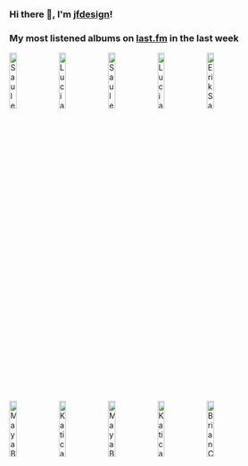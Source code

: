 ### Hi there 👋, I'm [jfdesign](https://blog.jfdesignnet.com)!

### My most listened albums on [last.fm](https://www.last.fm/user/jfdesignnet) in the last week

[<img src='https://lastfm.freetls.fastly.net/i/u/300x300/c6ea17678229fc5187bb6696d799dccb.jpg' width='16%' height='16%' alt='Saule Kilaite - Picasso'>](https://www.last.fm/music/saule%2bkilaite/picasso)&nbsp;
[<img src='https://lastfm.freetls.fastly.net/i/u/300x300/ece37c9faabc4212ac5dbfab7c6d88a7.jpg' width='16%' height='16%' alt='Lucia Micarelli - Interlude'>](https://www.last.fm/music/lucia%2bmicarelli/interlude)&nbsp;
[<img src='https://lastfm.freetls.fastly.net/i/u/300x300/fea282ce551c886a8897b4235b572fef.png' width='16%' height='16%' alt='Saule Kilaite - The Concert'>](https://www.last.fm/music/saule%2bkilaite/the%2bconcert)&nbsp;
[<img src='https://lastfm.freetls.fastly.net/i/u/300x300/93c10b64e7824bbea4da5a54bcc42fc1.jpg' width='16%' height='16%' alt='Lucia Micarelli - Music From a Farther Room'>](https://www.last.fm/music/lucia%2bmicarelli/music%2bfrom%2ba%2bfarther%2broom)&nbsp;
[<img src='https://lastfm.freetls.fastly.net/i/u/300x300/f4c5100134fec6d3b63dfae926249ebe.jpg' width='16%' height='16%' alt='Erik Satie - Erik Satie & Friends'>](https://www.last.fm/music/erik%2bsatie/erik%2bsatie%2b%2526%2bfriends)&nbsp;
<br>
[<img src='https://lastfm.freetls.fastly.net/i/u/300x300/eef6b4192eb94851c8a70e8813594524.jpg' width='16%' height='16%' alt='Maya Beiser - Uncovered'>](https://www.last.fm/music/maya%2bbeiser/uncovered)&nbsp;
[<img src='https://lastfm.freetls.fastly.net/i/u/300x300/afb34e8cb9dd53f96429a6e391234e0c.jpg' width='16%' height='16%' alt='Katica Illényi - Bartók National Concert Hall Palace of Arts Budapest (Live)'>](https://www.last.fm/music/katica%2bill%25c3%25a9nyi/bart%25c3%25b3k%2bnational%2bconcert%2bhall%2bpalace%2bof%2barts%2bbudapest%2b%2528live%2529)&nbsp;
[<img src='https://lastfm.freetls.fastly.net/i/u/300x300/f71057991d1f389c65c6c4eedc6605c6.jpg' width='16%' height='16%' alt='Maya Beiser - Maya Beiser: delugEON'>](https://www.last.fm/music/maya%2bbeiser/maya%2bbeiser%253a%2bdelugeon)&nbsp;
[<img src='https://lastfm.freetls.fastly.net/i/u/300x300/de9f65958c5d44a8c428e1bb3d5b60fd.jpg' width='16%' height='16%' alt='Katica Illényi - The Jazzy Violin (Live)'>](https://www.last.fm/music/katica%2bill%25c3%25a9nyi/the%2bjazzy%2bviolin%2b%2528live%2529)&nbsp;
[<img src='https://lastfm.freetls.fastly.net/i/u/300x300/4e0b52b333b7a25bc322d91998836c5f.jpg' width='16%' height='16%' alt='Brian Crain - Deep Focus Piano Study Playlist'>](https://www.last.fm/music/brian%2bcrain/deep%2bfocus%2bpiano%2bstudy%2bplaylist)&nbsp;
<br>
